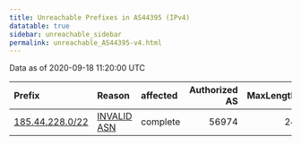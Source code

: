 ```yaml
---
title: Unreachable Prefixes in AS44395 (IPv4)
datatable: true
sidebar: unreachable_sidebar
permalink: unreachable_AS44395-v4.html
---
```


Data as of 2020-09-18 11:20:00 UTC


<div class="datatable-begin"></div>

| Prefix                                                   | Reason                                                                                                 | affected   |   Authorized AS |   MaxLength | Anchor                                         |   unreachable /24s |
|:---------------------------------------------------------|:-------------------------------------------------------------------------------------------------------|:-----------|----------------:|------------:|:-----------------------------------------------|-------------------:|
| [185.44.228.0/22](https://stat.ripe.net/185.44.228.0/22) | [INVALID ASN](https://rpki-validator.ripe.net/announcement-preview?asn=AS44395&prefix=185.44.228.0/22) | complete   |           56974 |          24 | [RIPE](unreachable_RIPE_NCC_RPKI_Root-v4.html) |                  4 |

<div class="datatable-end"></div>